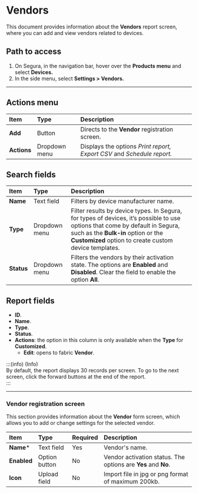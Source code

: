 # Vendors

This document provides information about the **Vendors** report screen, where you can add and view vendors related to devices.

## Path to access

1. On Segura, in the navigation bar, hover over the **Products menu** and select **Devices.**  
2. In the side menu, select **Settings > Vendors.**

---
## Actions menu

| **Item** | **Type** | **Description** |
| :---- | :---- | :---- |
| **Add** | Button | Directs to the **Vendor** registration screen. |
| **Actions** | Dropdown menu | Displays the options *Print report, Export CSV* and *Schedule report.* |

## Search fields

| **Item** | **Type** | **Description** |
| :---- | :---- | :---- |
| **Name** | Text field | Filters by device manufacturer name. |
| **Type** | Dropdown menu | Filter results by device types. In Segura, for types of devices, it’s possible to use options that come by default in Segura, such as the **Bulk-in** option or the **Customized** option to create custom device templates. |
| **Status** | Dropdown menu | Filters the vendors by their activation state. The options are **Enabled** and **Disabled**. Clear the field to enable the option **All**. |

## Report fields

* **ID**.  
* **Name**.  
* **Type**.  
* **Status**.  
* **Actions**: the option in this column is only available when the **Type** for **Customized**.  
  * **Edit**: opens to fabric **Vendor**.

:::(info) (Info)  
By default, the report displays 30 records per screen. To go to the next screen, click the forward buttons at the end of the report.  
:::

---
### Vendor registration screen

This section provides information about the **Vendor** form screen, which allows you to add or change settings for the selected vendor.

| **Item** | **Type** | **Required** | **Description** |
| :---- | :---- | :---- | :---- |
| **Name*** | Text field | Yes | Vendor's name. |
| **Enabled** | Option button | No | Vendor activation status. The options are **Yes** and **No**. |
| **Icon** | Upload field | No | Import file in jpg or png format of maximum 200kb. |
